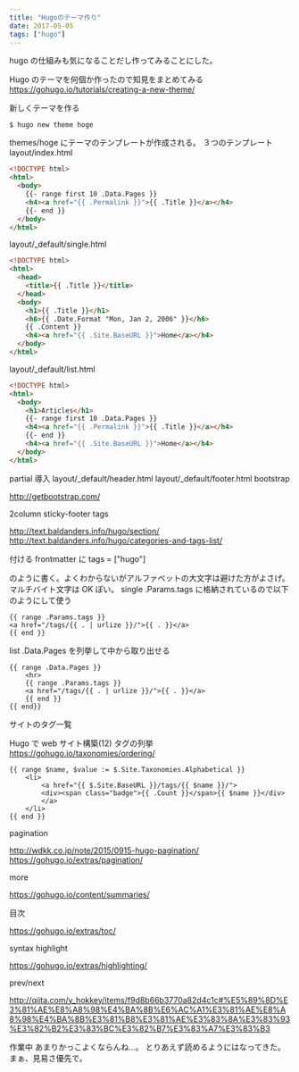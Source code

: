 ```yaml
---
title: "Hugoのテーマ作り"
date: 2017-05-05
tags: ["hugo"]
---
```


hugo の仕組みも気になることだし作ってみることにした。

Hugo のテーマを何個か作ったので知見をまとめてみる
https://gohugo.io/tutorials/creating-a-new-theme/

新しくテーマを作る

```
$ hugo new theme hoge
```

themes/hoge にテーマのテンプレートが作成される。
３つのテンプレート
layout/index.html

```html
<!DOCTYPE html>
<html>
  <body>
    {{- range first 10 .Data.Pages }}
    <h4><a href="{{ .Permalink }}">{{ .Title }}</a></h4>
    {{- end }}
  </body>
</html>
```

layout/\_default/single.html

```html
<!DOCTYPE html>
<html>
  <head>
    <title>{{ .Title }}</title>
  </head>
  <body>
    <h1>{{ .Title }}</h1>
    <h6>{{ .Date.Format "Mon, Jan 2, 2006" }}</h6>
    {{ .Content }}
    <h4><a href="{{ .Site.BaseURL }}">Home</a></h4>
  </body>
</html>
```

layout/\_default/list.html

```html
<!DOCTYPE html>
<html>
  <body>
    <h1>Articles</h1>
    {{- range first 10 .Data.Pages }}
    <h4><a href="{{ .Permalink }}">{{ .Title }}</a></h4>
    {{- end }}
    <h4><a href="{{ .Site.BaseURL }}">Home</a></h4>
  </body>
</html>
```

partial 導入
layout/\_default/header.html
layout/\_default/footer.html
bootstrap

http://getbootstrap.com/

2column
sticky-footer
tags

http://text.baldanders.info/hugo/section/
http://text.baldanders.info/hugo/categories-and-tags-list/

付ける
frontmatter に
tags = ["hugo"]

のように書く。よくわからないがアルファベットの大文字は避けた方がよさげ。マルチバイト文字は OK ぽい。
single
.Params.tags に格納されているので以下のようにして使う

```
{{ range .Params.tags }}
<a href="/tags/{{ . | urlize }}/">{{ . }}</a>
{{ end }}
```

list
.Data.Pages を列挙して中から取り出せる

```
{{ range .Data.Pages }}
    <hr>
    {{ range .Params.tags }}
    <a href="/tags/{{ . | urlize }}/">{{ . }}</a>
    {{ end }}
{{ end}}
```

サイトのタグ一覧

Hugo で web サイト構築(12) タグの列挙
https://gohugo.io/taxonomies/ordering/

```
{{ range $name, $value := $.Site.Taxonomies.Alphabetical }}
    <li>
        <a href="{{ $.Site.BaseURL }}/tags/{{ $name }}/">
        <div><span class="badge">{{ .Count }}</span>{{ $name }}</div>
        </a>
    </li>
{{ end }}
```

pagination

http://wdkk.co.jp/note/2015/0915-hugo-pagination/
https://gohugo.io/extras/pagination/

more

https://gohugo.io/content/summaries/

目次

https://gohugo.io/extras/toc/

syntax highlight

https://gohugo.io/extras/highlighting/

prev/next

http://qiita.com/y_hokkey/items/f9d8b66b3770a82d4c1c#%E5%89%8D%E3%81%AE%E8%A8%98%E4%BA%8B%E6%AC%A1%E3%81%AE%E8%A8%98%E4%BA%8B%E3%81%B8%E3%81%AE%E3%83%8A%E3%83%93%E3%82%B2%E3%83%BC%E3%82%B7%E3%83%A7%E3%83%B3

作業中
あまりかっこよくならんね…。
とりあえず読めるようにはなってきた。
まぁ、見易さ優先で。
